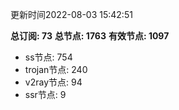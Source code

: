 更新时间2022-08-03 15:42:51

**总订阅: 73**
**总节点: 1763**
**有效节点: 1097**
- ss节点: 754
- trojan节点: 240
- v2ray节点: 94
- ssr节点: 9
